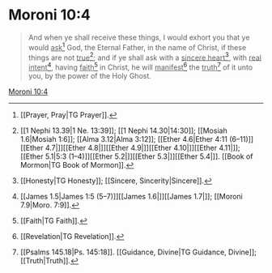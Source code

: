 # Moroni 10:4

> And when ye shall receive these things, I would exhort you that ye would <u>ask</u>[^a] God, the Eternal Father, in the name of Christ, if these things are not <u>true</u>[^b]; and if ye shall ask with a <u>sincere heart</u>[^c], with <u>real intent</u>[^d], having <u>faith</u>[^e] in Christ, he will <u>manifest</u>[^f] the <u>truth</u>[^g] of it unto you, by the power of the Holy Ghost.

[Moroni 10:4](https://www.churchofjesuschrist.org/study/scriptures/bofm/moro/10?lang=eng&id=p4#p4)


[^a]: [[Prayer, Pray|TG Prayer]].  
[^b]: [[1 Nephi 13.39|1 Ne. 13:39]]; [[1 Nephi 14.30|14:30]]; [[Mosiah 1.6|Mosiah 1:6]]; [[Alma 3.12|Alma 3:12]]; [[Ether 4.6|Ether 4:11 (6–11)]][[Ether 4.7|]][[Ether 4.8|]][[Ether 4.9|]][[Ether 4.10|]][[Ether 4.11|]]; [[Ether 5.1|5:3 (1–4)]][[Ether 5.2|]][[Ether 5.3|]][[Ether 5.4|]]. [[Book of Mormon|TG Book of Mormon]].  
[^c]: [[Honesty|TG Honesty]]; [[Sincere, Sincerity|Sincere]].  
[^d]: [[James 1.5|James 1:5 (5–7)]][[James 1.6|]][[James 1.7|]]; [[Moroni 7.9|Moro. 7:9]].  
[^e]: [[Faith|TG Faith]].  
[^f]: [[Revelation|TG Revelation]].  
[^g]: [[Psalms 145.18|Ps. 145:18]]. [[Guidance, Divine|TG Guidance, Divine]]; [[Truth|Truth]].  
